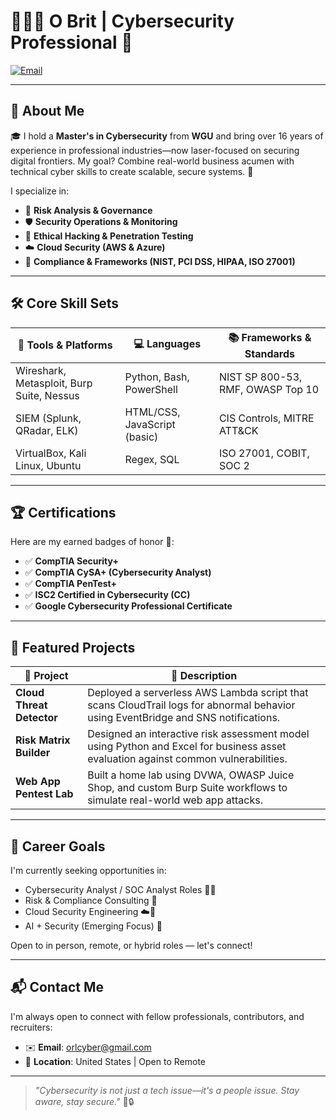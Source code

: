 # 👨🏾‍💻 O Brit | Cybersecurity Professional 🔐

[![Email](https://img.shields.io/badge/Email-D14836?logo=gmail&style=for-the-badge&logoColor=white)](orlcyber@gmail.com)

---

## 🚀 About Me

🎓 I hold a **Master's in Cybersecurity** from **WGU** and bring over 16 years of experience in professional industries—now laser-focused on securing digital frontiers. My goal? Combine real-world business acumen with technical cyber skills to create scalable, secure systems. 🔐

I specialize in:

- 🔎 **Risk Analysis & Governance**
- 🛡️ **Security Operations & Monitoring**
- 🧠 **Ethical Hacking & Penetration Testing**
- ☁️ **Cloud Security (AWS & Azure)**
- 📜 **Compliance & Frameworks (NIST, PCI DSS, HIPAA, ISO 27001)**

---

## 🛠️ Core Skill Sets

| 🧰 Tools & Platforms     | 💻 Languages           | 📚 Frameworks & Standards      |
|--------------------------|------------------------|-------------------------------|
| Wireshark, Metasploit, Burp Suite, Nessus | Python, Bash, PowerShell | NIST SP 800-53, RMF, OWASP Top 10 |
| SIEM (Splunk, QRadar, ELK) | HTML/CSS, JavaScript (basic) | CIS Controls, MITRE ATT&CK |
| VirtualBox, Kali Linux, Ubuntu | Regex, SQL | ISO 27001, COBIT, SOC 2 |

---

## 🏆 Certifications

Here are my earned badges of honor 🥇:

- ✅ **CompTIA Security+**
- ✅ **CompTIA CySA+ (Cybersecurity Analyst)**
- ✅ **CompTIA PenTest+**
- ✅ **ISC2 Certified in Cybersecurity (CC)**
- ✅ **Google Cybersecurity Professional Certificate**

---

## 📂 Featured Projects

| 🔐 Project | 📝 Description |
|-----------|----------------|
| **Cloud Threat Detector** | Deployed a serverless AWS Lambda script that scans CloudTrail logs for abnormal behavior using EventBridge and SNS notifications. |
| **Risk Matrix Builder** | Designed an interactive risk assessment model using Python and Excel for business asset evaluation against common vulnerabilities. |
| **Web App Pentest Lab** | Built a home lab using DVWA, OWASP Juice Shop, and custom Burp Suite workflows to simulate real-world web app attacks. |

---

## 🎯 Career Goals

I'm currently seeking opportunities in:

- Cybersecurity Analyst / SOC Analyst Roles 👨‍💻  
- Risk & Compliance Consulting 🧾  
- Cloud Security Engineering ☁️🔐  
- AI + Security (Emerging Focus) 🤖  

Open to in person, remote, or hybrid roles — let's connect!

---

## 📬 Contact Me

I'm always open to connect with fellow professionals, contributors, and recruiters:

- ✉️ **Email**: orlcyber@gmail.com
- 📍 **Location**: United States | Open to Remote

---

> _"Cybersecurity is not just a tech issue—it's a people issue. Stay aware, stay secure."_ 🧠🔒
